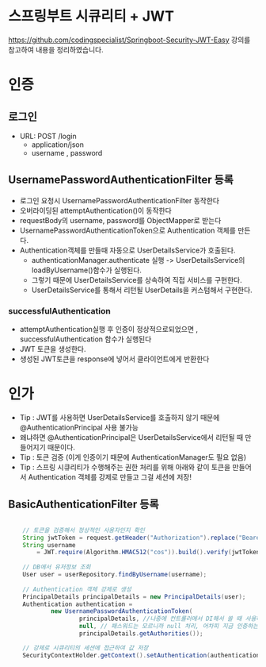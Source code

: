 # 스프링부트 시큐리티 + JWT
https://github.com/codingspecialist/Springboot-Security-JWT-Easy
강의를 참고하여 내용을 정리하였습니다.

# 인증
## 로그인
+ URL: POST /login
	+ application/json
	+ username , password
	
## UsernamePasswordAuthenticationFilter 등록
+ 로그인 요청시 UsernamePasswordAuthenticationFilter 동작한다
+ 오버라이딩된 attemptAuthentication()이 동작한다
+ requestBody의 username, password를 ObjectMapper로 받는다
+ UsernamePasswordAuthenticationToken으로 Authentication 객체를 만든다.
+ Authentication객체를 만들때 자동으로 UserDetailsService가 호출된다.
	+ authenticationManager.authenticate 실행 -> UserDetailsService의 loadByUsername()함수가 실행된다.
	+ 그렇기 때문에 UserDetailsService를 상속하여 직접 서비스를 구현한다.
	+ UserDetailsService를 통해서 리턴될 UserDetails을 커스텀해서 구현한다.
	
### successfulAuthentication
+ attemptAuthentication실행 후 인증이 정상적으로되었으면 , successfulAuthentication 함수가 실행된다
+ JWT 토큰을 생성한다.
+ 생성된 JWT토큰을 response에 넣어서 클라이언트에게 반환한다
	
# 인가
+ Tip : JWT를 사용하면 UserDetailsService를 호출하지 않기 때문에 @AuthenticationPrincipal 사용 불가능
+ 왜냐하면 @AuthenticationPrincipal은 UserDetailsService에서 리턴될 때 만들어지기 때문이다.
+ Tip : 토큰 검증 (이게 인증이기 때문에 AuthenticationManager도 필요 없음)
+ Tip : 스프링 시큐리티가 수행해주는 권한 처리를 위해 아래와 같이 토큰을 만들어서 Authentication 객체를 강제로 만들고 그걸 세션에 저장!

## BasicAuthenticationFilter 등록
```java

	// 토큰을 검증해서 정상적인 사용자인지 확인
	String jwtToken = request.getHeader("Authorization").replace("Bearer ", "");
	String username
		= JWT.require(Algorithm.HMAC512("cos")).build().verify(jwtToken).getClaim("username").asString();
	
	// DB에서 유저정보 조회
	User user = userRepository.findByUsername(username);
	
	// Authentication 객체 강제로 생성
    PrincipalDetails principalDetails = new PrincipalDetails(user);
    Authentication authentication =
            new UsernamePasswordAuthenticationToken(
                    principalDetails, //나중에 컨트롤러에서 DI해서 쓸 때 사용하기 편함.
                    null, // 패스워드는 모르니까 null 처리, 어차피 지금 인증하는게 아니니까!!
                    principalDetails.getAuthorities());

    // 강제로 시큐리티의 세션에 접근하여 값 저장
    SecurityContextHolder.getContext().setAuthentication(authentication);
```



